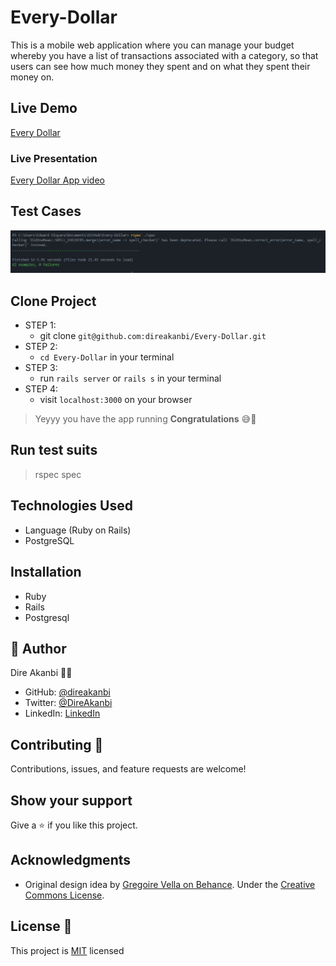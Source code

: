 # Every-Dollar
This is a mobile web application where you can manage your budget whereby you have a list of transactions associated with a category, so that users can see how much money they spent and on what they spent their money on.

## Live Demo
[Every Dollar]()

### Live Presentation
[Every Dollar App video]()


## Test Cases
![](./app/assets/screenshots/CaptureVI.PNG)

## Clone Project
- STEP 1:
  - git clone `git@github.com:direakanbi/Every-Dollar.git`
- STEP 2:
  - `cd Every-Dollar` in your terminal
- STEP 3:
  - run `rails server` or `rails s` in your terminal
- STEP 4:
  - visit `localhost:3000` on your browser
> Yeyyy you have the app running **Congratulations** 😅🎉

## Run test suits
  > rspec spec

## Technologies Used
* Language (Ruby on Rails)
* PostgreSQL

## Installation
* Ruby
* Rails
* Postgresql

## 👤 Author 
Dire Akanbi :student: 
- GitHub: [@direakanbi](https://github.com/direakanbi)
- Twitter: [@DireAkanbi](https://twitter.com/DireAkanbi)
- LinkedIn: [LinkedIn](https://www.linkedin.com/dire-akanbi/)

## Contributing :handshake:
Contributions, issues, and feature requests are welcome!

## Show your support
Give a :star: if you like this project.

## Acknowledgments
* Original design idea by [Gregoire Vella on Behance](https://www.behance.net/gallery/19759151/Snapscan-iOs-design-and-branding?tracking_source=). Under the [Creative Commons License](https://creativecommons.org/licenses/by-nc/4.0/).

## License :memo:
This project is [MIT](https://github.com/microverseinc/readme-template/blob/master/MIT.md) licensed

